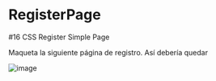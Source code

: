 # RegisterPage
#16 CSS  Register Simple Page

Maqueta la siguiente página de registro.
Así debería quedar


![image](https://github.com/JhojanBinary/RegisterPage/assets/102551448/773ee3f7-6b9e-4a10-8db6-c85a3aa4da3e)

